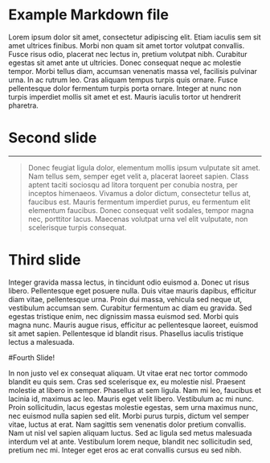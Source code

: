 # Example Markdown file

Lorem ipsum dolor sit amet, consectetur adipiscing elit. Etiam iaculis sem sit amet ultrices finibus. Morbi non quam sit amet tortor volutpat convallis. Fusce risus odio, placerat nec lectus in, pretium volutpat nibh. Curabitur egestas sit amet ante ut ultricies. Donec consequat neque ac molestie tempor. Morbi tellus diam, accumsan venenatis massa vel, facilisis pulvinar urna. In ac rutrum leo. Cras aliquam tempus turpis quis ornare. Fusce pellentesque dolor fermentum turpis porta ornare. Integer at nunc non turpis imperdiet mollis sit amet et est. Mauris iaculis tortor ut hendrerit pharetra.

# Second slide

----------------

> Donec feugiat ligula dolor, elementum mollis ipsum vulputate sit amet. Nam tellus sem, semper eget velit a, placerat laoreet sapien. Class aptent taciti sociosqu ad litora torquent per conubia nostra, per inceptos himenaeos. Vivamus a dolor dictum, consectetur tellus at, faucibus est. Mauris fermentum imperdiet purus, eu fermentum elit elementum faucibus. Donec consequat velit sodales, tempor magna nec, porttitor lacus. Maecenas volutpat urna vel elit vulputate, non scelerisque turpis consequat.

# Third slide

Integer gravida massa lectus, in tincidunt odio euismod a. Donec ut risus libero. Pellentesque eget posuere nulla. Duis vitae mauris dapibus, efficitur diam vitae, pellentesque urna. Proin dui massa, vehicula sed neque ut, vestibulum accumsan sem. Curabitur fermentum ac diam eu gravida. Sed egestas tristique enim, nec dignissim massa euismod sed. Morbi quis magna nunc. Mauris augue risus, efficitur ac pellentesque laoreet, euismod sit amet sapien. Pellentesque id blandit risus. Phasellus iaculis tristique lectus a malesuada.

#Fourth Slide!

In non justo vel ex consequat aliquam. Ut vitae erat nec tortor commodo blandit eu quis sem. Cras sed scelerisque ex, eu molestie nisl. Praesent molestie at libero in semper. Phasellus at sem ligula. Nam mi leo, faucibus et lacinia id, maximus ac leo. Mauris eget velit libero. Vestibulum ac mi nunc. Proin sollicitudin, lacus egestas molestie egestas, sem urna maximus nunc, nec euismod nulla sapien sed elit. Morbi purus turpis, dictum vel semper vitae, luctus at erat. Nam sagittis sem venenatis dolor pretium convallis. Nam ut nisl vel sapien aliquam luctus. Sed ac ligula sed metus malesuada interdum vel at ante. Vestibulum lorem neque, blandit nec sollicitudin sed, pretium nec mi. Integer eget eros ac erat convallis cursus eu sed nibh.
